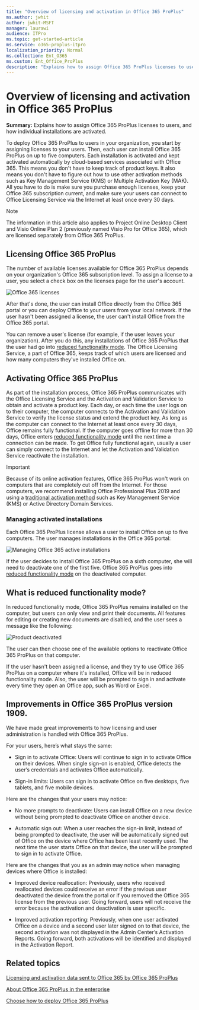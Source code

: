 ```yaml
---
title: "Overview of licensing and activation in Office 365 ProPlus"
ms.author: jwhit
author: jwhit-MSFT
manager: laurawi
audience: ITPro
ms.topic: get-started-article
ms.service: o365-proplus-itpro
localization_priority: Normal
ms.collection: Ent_O365
ms.custom: Ent_Office_ProPlus
description: "Explains how to assign Office 365 ProPlus licenses to users, and how individual installations are activated."
---
```


# Overview of licensing and activation in Office 365 ProPlus

 **Summary:** Explains how to assign Office 365 ProPlus licenses to users, and how individual installations are activated.
  
To deploy Office 365 ProPlus to users in your organization, you start by assigning licenses to your users. Then, each user can install Office 365 ProPlus on up to five computers. Each installation is activated and kept activated automatically by cloud-based services associated with Office 365. This means you don't have to keep track of product keys. It also means you don't have to figure out how to use other activation methods such as Key Management Service (KMS) or Multiple Activation Key (MAK). All you have to do is make sure you purchase enough licenses, keep your Office 365 subscription current, and make sure your users can connect to Office Licensing Service via the Internet at least once every 30 days.
  
> [!NOTE]
> The information in this article also applies to Project Online Desktop Client and Visio Online Plan 2 (previously named Visio Pro for Office 365), which are licensed separately from Office 365 ProPlus. 
  
<a name="BKMK_LicensingO365PP"> </a>
## Licensing Office 365 ProPlus

The number of available licenses available for Office 365 ProPlus depends on your organization's Office 365 subscription level. To assign a license to a user, you select a check box on the licenses page for the user's account. 
  
![Office 365 licenses](images/15b018fe-c12e-4d78-9287-bc95d5e14cac.png)
  
After that's done, the user can install Office directly from the Office 365 portal or you can deploy Office to your users from your local network. If the user hasn't been assigned a license, the user can't install Office from the Office 365 portal. 
  
You can remove a user's license (for example, if the user leaves your organization). After you do this, any installations of Office 365 ProPlus that the user had go into [reduced functionality mode](overview-of-licensing-and-activation-in-office-365-proplus.md#BKMK_ReducedFunctionalityMode). The Office Licensing Service, a part of Office 365, keeps track of which users are licensed and how many computers they've installed Office on.
  
<a name="BKMK_ActivatingO365PP"> </a>
## Activating Office 365 ProPlus

As part of the installation process, Office 365 ProPlus communicates with the Office Licensing Service and the Activation and Validation Service to obtain and activate a product key. Each day, or each time the user logs on to their computer, the computer connects to the Activation and Validation Service to verify the license status and extend the product key. As long as the computer can connect to the Internet at least once every 30 days, Office remains fully functional. If the computer goes offline for more than 30 days, Office enters [reduced functionality mode](overview-of-licensing-and-activation-in-office-365-proplus.md#BKMK_ReducedFunctionalityMode) until the next time a connection can be made. To get Office fully functional again, usually a user can simply connect to the Internet and let the Activation and Validation Service reactivate the installation.
  
> [!IMPORTANT]
> Because of its online activation features, Office 365 ProPlus won't work on computers that are completely cut off from the Internet. For those computers, we recommend installing Office Professional Plus 2019 and using a [traditional activation method](https://docs.microsoft.com/DeployOffice/vlactivation/plan-volume-activation-of-office) such as Key Management Service (KMS) or Active Directory Domain Services.
  
### Managing activated installations

Each Office 365 ProPlus license allows a user to install Office on up to five computers. The user manages installations in the Office 365 portal:
  
![Managing Office 365 active installations](images/c830ebad-a255-4e32-8d7a-af5a687dc107.png)
  
If the user decides to install Office 365 ProPlus on a sixth computer, she will need to deactivate one of the first five. Office 365 ProPlus goes into [reduced functionality mode](overview-of-licensing-and-activation-in-office-365-proplus.md#BKMK_ReducedFunctionalityMode) on the deactivated computer.
  
<a name="BKMK_ReducedFunctionalityMode"> </a>
## What is reduced functionality mode?

In reduced functionality mode, Office 365 ProPlus remains installed on the computer, but users can only view and print their documents. All features for editing or creating new documents are disabled, and the user sees a message like the following:
  
![Product deactivated](images/78aa59b0-8772-4ba2-8094-bfeb65602ab7.png)
  
The user can then choose one of the available options to reactivate Office 365 ProPlus on that computer.

If the user hasn't been assigned a license, and they try to use Office 365 ProPlus on a computer where it's installed, Office will be in reduced functionality mode. Also, the user will be prompted to sign in and activate every time they open an Office app, such as Word or Excel.
  
 ## Improvements in Office 365 ProPlus version 1909.

We have made great improvements to how licensing and user administration is handled with Office 365 ProPlus.

For your users, here’s what stays the same:

- Sign in to activate Office: Users will continue to sign in to activate Office on their devices. When single sign-on is enabled, Office detects the user’s credentials and activates Office automatically.

- Sign-in limits: Users can sign in to activate Office on five desktops, five tablets, and five mobile devices.


Here are the changes that your users may notice:

- No more prompts to deactivate: Users can install Office on a new device without being prompted to deactivate Office on another device.

- Automatic sign out: When a user reaches the sign-in limit, instead of being prompted to deactivate, the user will be automatically signed out of Office on the device where Office has been least recently used. The next time the user starts Office on that device, the user will be prompted to sign in to activate Office.


Here are the changes that you as an admin may notice when managing devices where Office is installed:

- Improved device reallocation: Previously, users who received reallocated devices could receive an error if the previous user deactivated the device from the portal or if you removed the Office 365 license from the previous user. Going forward, users will not receive the error because the activation and deactivation is user specific.

- Improved activation reporting: Previously, when one user activated Office on a device and a second user later signed on to that device, the second activation was not displayed in the Admin Center’s Activation Reports. Going forward, both activations will be identified and displayed in the Activation Report.



## Related topics

[Licensing and activation data sent to Office 365 by Office 365 ProPlus](licensing-and-activation-data-sent-to-office-365-by-office-365-proplus.md)
  
[About Office 365 ProPlus in the enterprise](about-office-365-proplus-in-the-enterprise.md)
  
[Choose how to deploy Office 365 ProPlus](choose-how-to-deploy-office-365-proplus.md)

